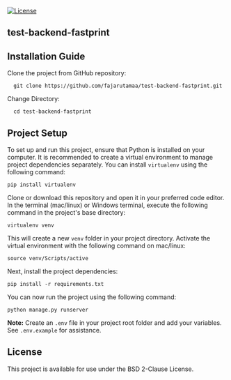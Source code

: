 [![License](https://img.shields.io/badge/License-BSD_2--Clause-orange.svg)](https://github.com/fajarutamaa/test-backend-fastprint/blob/main/LICENSE)

## test-backend-fastprint

## Installation Guide

Clone the project from GitHub repository:

      git clone https://github.com/fajarutamaa/test-backend-fastprint.git

Change Directory:

      cd test-backend-fastprint

## Project Setup

To set up and run this project, ensure that Python is installed on your computer. It is recommended to create a virtual environment to manage project dependencies separately. You can install `virtualenv` using the following command:

```
pip install virtualenv
```

Clone or download this repository and open it in your preferred code editor. In the terminal (mac/linux) or Windows terminal, execute the following command in the project's base directory:

```
virtualenv venv
```

This will create a new `venv` folder in your project directory. Activate the virtual environment with the following command on mac/linux:

```
source venv/Scripts/active
```

Next, install the project dependencies:

```
pip install -r requirements.txt
```

You can now run the project using the following command:

```
python manage.py runserver
```

**Note:** Create an `.env` file in your project root folder and add your variables. See `.env.example` for assistance.


## License

This project is available for use under the BSD 2-Clause License.


